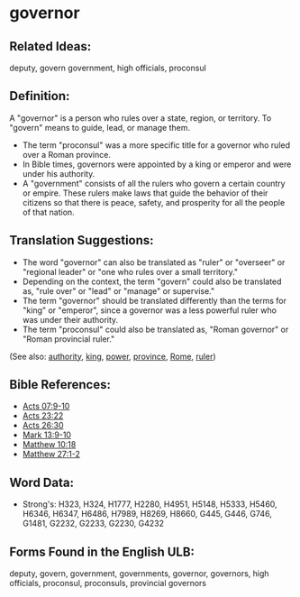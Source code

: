 # governor

## Related Ideas:

deputy, govern government, high officials, proconsul


## Definition:

A "governor" is a person who rules over a state, region, or territory. To "govern" means to guide, lead, or manage them.

* The term "proconsul" was a more specific title for a governor who ruled over a Roman province.
* In Bible times, governors were appointed by a king or emperor and were under his authority.
* A "government" consists of all the rulers who govern a certain country or empire. These rulers make laws that guide the behavior of their citizens so that there is peace, safety, and prosperity for all the people of that nation.

## Translation Suggestions:

* The word "governor" can also be translated as "ruler" or "overseer" or "regional leader" or "one who rules over a small territory."
* Depending on the context, the term "govern" could also be translated as, "rule over" or "lead" or "manage" or supervise."
* The term "governor" should be translated differently than the terms for "king" or "emperor", since a governor was a less powerful ruler who was under their authority.
* The term "proconsul" could also be translated as, "Roman governor" or "Roman provincial ruler."

(See also: [authority](../kt/authority.md), [king](../other/king.md), [power](../kt/power.md), [province](../other/province.md), [Rome](../names/rome.md), [ruler](../other/ruler.md))

## Bible References:

* [Acts 07:9-10](rc://en/tn/help/act/07/09)
* [Acts 23:22](rc://en/tn/help/act/23/22)
* [Acts 26:30](rc://en/tn/help/act/26/30)
* [Mark 13:9-10](rc://en/tn/help/mrk/13/09)
* [Matthew 10:18](rc://en/tn/help/mat/10/18)
* [Matthew 27:1-2](rc://en/tn/help/mat/27/01)

## Word Data:

* Strong's: H323, H324, H1777, H2280, H4951, H5148, H5333, H5460, H6346, H6347, H6486, H7989, H8269, H8660, G445, G446, G746, G1481, G2232, G2233, G2230, G4232

## Forms Found in the English ULB:

deputy, govern, government, governments, governor, governors, high officials, proconsul, proconsuls, provincial governors


